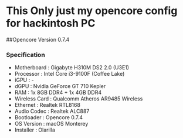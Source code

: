 # This Only just my opencore config for hackintosh PC

##Opencore Version 0.7.4

### Specification

- Motherboard : Gigabyte H310M DS2 2.0 (U3E1)
- Processor : Intel Core i3-9100F (Coffee Lake)
- iGPU : -
- dGPU : Nvidia GeForce GT 710 Kepler
- RAM : 1x 8GB DDR4 + 1x 4GB DDR4
- Wireless Card : Qualcomm Atheros AR9485 Wireless
- Ethernet : Realtek RTL8168
- Audio Codec : Realtek ALC887
- Bootloader : Opencore 0.7.4
- OS Version : macOS Monterey
- Installer : Olarilla
